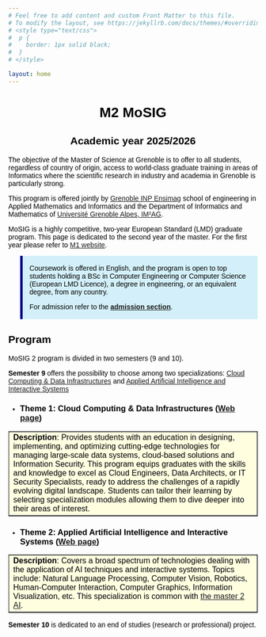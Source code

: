 ```yaml
---
# Feel free to add content and custom Front Matter to this file.
# To modify the layout, see https://jekyllrb.com/docs/themes/#overriding-theme-defaults
# <style type="text/css">
#  p {
#    border: 1px solid black;
#  }
# </style>

layout: home
---
```


<style type="text/css">
body {
  font-family: Optima, Candara, Calibri, Arial, sans-serif;
  color: black;
}
code {
  font-family: "Lucida Console", Monaco, monospace;
  font-size: 85%;
}
blockquote {
  background: rgb(211, 240, 250);
  border-left: 5px solid darkblue;
  padding: 3px 1em 3px;
  font-style: normal;
  color: black;
  letter-spacing: 0px;
}

.news {
  background: rgb(251, 227, 227);
  border-left: 5px solid darkblue;
  padding: 3px 1em 3px;
  font-style: normal;
  color: black;
  letter-spacing: 0px;
}

</style>



<center><h1><b>M2 MoSIG</b></h1><h2>Academic year <b>2025/2026</b></h2></center>

The objective of the Master of Science at Grenoble is to offer to all students, regardless of country of origin, access to world-class graduate training in areas of Informatics where the scientific research in industry and academia in Grenoble is particularly strong.

This program is offered jointly by [Grenoble INP Ensimag](https://ensimag.grenoble-inp.fr/en) school of engineering in Applied Mathematics and Informatics and the Department of Informatics and Mathematics of [Université Grenoble Alpes, IM²AG](https://im2ag.univ-grenoble-alpes.fr/en/).

MoSIG is a highly competitive, two-year European Standard (LMD) graduate program. This page is dedicated to the second year of the master. For the first year please refer to [M1 website](https://m1-mosig.gricad-pages.univ-grenoble-alpes.fr).

<blockquote>
<p>Coursework is offered in English, and the program is open to top students holding a BSc in Computer Engineering or Computer Science (European LMD Licence), a degree in engineering, or an equivalent degree, from any country.</p>

<p>For admission refer to the <a href="https://relint.imag.fr/MainEn/Admission"><b>admission section</b></a>.</p>
</blockquote>

<h2>Program</h2>

<p>MoSIG 2 program is divided in two semesters (9 and 10).</p>

<b>Semester 9</b> offers the possibility to choose among two specializations: [Cloud Computing & Data Infrastructures](/ccdi/) and [Applied Artificial Intelligence and Interactive Systems](/applied_ai/)

- <h3>Theme 1: <b>Cloud Computing & Data Infrastructures</b> (<a href="/ccdi/">Web page</a>)</h3>
<table border="1" style="background-color:#FFFFE0;">
    <tbody>
        <tr>
            <td><b>Description</b>: Provides students with an education in designing, implementing, and optimizing cutting-edge technologies for managing large-scale data systems, cloud-based solutions and Information Security. This program equips graduates with the skills and knowledge to excel as Cloud Engineers, Data Architects, or IT Security Specialists, ready to address the challenges of a rapidly evolving digital landscape. Students can tailor their learning by selecting specialization modules allowing them to dive deeper into their areas of interest.
            </td>                
        </tr>
    </tbody>
</table>

- <h3>Theme 2: <b>Applied Artificial Intelligence and Interactive Systems</b> (<a href="/applied_ai/">Web page</a>)</h3>
<table border="1" style="background-color:#FFFFE0;">
    <tbody>
        <tr>
            <td><b>Description</b>: Covers a broad spectrum of technologies dealing with the application of AI techniques and interactive systems. Topics include: Natural Language Processing, Computer Vision, Robotics, Human-Computer Interaction, Computer Graphics, Information Visualization, etc. This specialization is common with <a href="https://m-ai.imag.fr/#organization-of-m2">the master 2 AI</a>.
            </td>                
        </tr>
    </tbody>
</table>

<b>Semester 10</b> is dedicated to an end of studies (research or professional) project.




